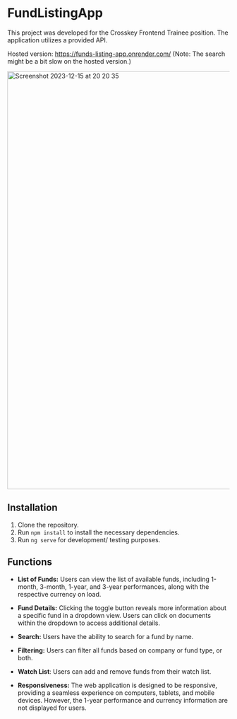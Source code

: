 # FundListingApp

This project was developed for the Crosskey Frontend Trainee position. The application utilizes a provided API.

Hosted version: https://funds-listing-app.onrender.com/ (Note: The search might be a bit slow on the hosted version.)

<img width="946" alt="Screenshot 2023-12-15 at 20 20 35" src="https://github.com/hgwtra/fund-listing-app/assets/100776787/c86f1487-69a0-4adf-8c3e-51c64afcfb83">


## Installation

1. Clone the repository.
2. Run `npm install` to install the necessary dependencies.
3. Run `ng serve` for development/ testing purposes.

## Functions

- **List of Funds:** Users can view the list of available funds, including 1-month, 3-month, 1-year, and 3-year performances, along with the respective currency on load.

- **Fund Details:** Clicking the toggle button reveals more information about a specific fund in a dropdown view. Users can click on documents within the dropdown to access additional details.

- **Search:** Users have the ability to search for a fund by name.

- **Filtering:** Users can filter all funds based on company or fund type, or both.

- **Watch List**: Users can add and remove funds from their watch list. 

- **Responsiveness:** The web application is designed to be responsive, providing a seamless experience on computers, tablets, and mobile devices. However,  the 1-year performance and currency information are not displayed for users.